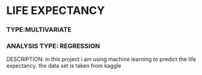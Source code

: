 
# LIFE EXPECTANCY

### TYPE:MULTIVARIATE

### ANALYSIS TYPE: REGRESSION


DESCRIPTION:
in this project i am using machine learning to predict the life expectancy. the data set is taken from kaggle


